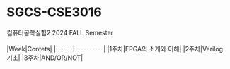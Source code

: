 # SGCS-CSE3016
컴퓨터공학실험2 2024 FALL Semester
<br><br>
|Week|Contets|
|------|----------|
|1주차|FPGA의 소개와 이해|
|2주차|Verilog 기초|
|3주차|AND/OR/NOT|
